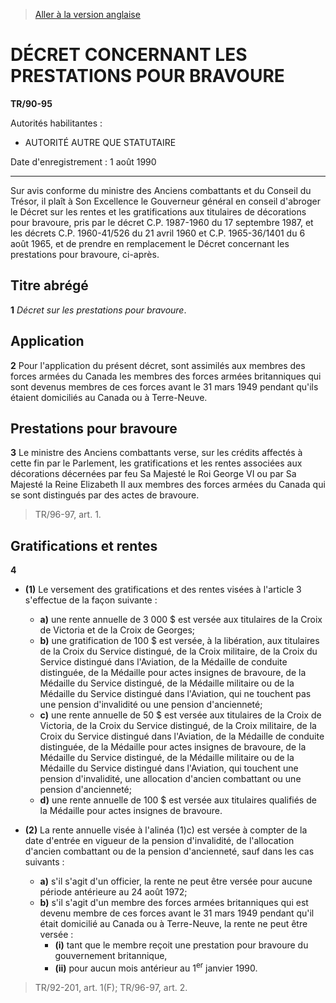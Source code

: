 > [Aller à la version anglaise](/en/Regulations/Statutory%20Instruments/90/95.md)

# DÉCRET CONCERNANT LES PRESTATIONS POUR BRAVOURE

**TR/90-95**

Autorités habilitantes : 
- AUTORITÉ AUTRE QUE STATUTAIRE

Date d'enregistrement : 1 août 1990

----------

Sur avis conforme du ministre des Anciens combattants et du Conseil du Trésor, il plaît à Son Excellence le Gouverneur général en conseil d'abroger le Décret sur les rentes et les gratifications aux titulaires de décorations pour bravoure, pris par le décret C.P. 1987-1960 du 17 septembre 1987, et les décrets C.P. 1960-41/526 du 21 avril 1960 et C.P. 1965-36/1401 du 6 août 1965, et de prendre en remplacement le Décret concernant les prestations pour bravoure, ci-après.




## Titre abrégé


**1** *Décret sur les prestations pour bravoure*.




## Application


**2** Pour l'application du présent décret, sont assimilés aux membres des forces armées du Canada les membres des forces armées britanniques qui sont devenus membres de ces forces avant le 31 mars 1949 pendant qu'ils étaient domiciliés au Canada ou à Terre-Neuve.




## Prestations pour bravoure


**3** Le ministre des Anciens combattants verse, sur les crédits affectés à cette fin par le Parlement, les gratifications et les rentes associées aux décorations décernées par feu Sa Majesté le Roi George VI ou par Sa Majesté la Reine Elizabeth II aux membres des forces armées du Canada qui se sont distingués par des actes de bravoure. 
> TR/96-97, art. 1.





## Gratifications et rentes


**4** 

- **(1)** Le versement des gratifications et des rentes visées à l'article 3 s'effectue de la façon suivante :
	- **a)** une rente annuelle de 3 000 $ est versée aux titulaires de la Croix de Victoria et de la Croix de Georges;
	- **b)** une gratification de 100 $ est versée, à la libération, aux titulaires de la Croix du Service distingué, de la Croix militaire, de la Croix du Service distingué dans l'Aviation, de la Médaille de conduite distinguée, de la Médaille pour actes insignes de bravoure, de la Médaille du Service distingué, de la Médaille militaire ou de la Médaille du Service distingué dans l'Aviation, qui ne touchent pas une pension d'invalidité ou une pension d'ancienneté;
	- **c)** une rente annuelle de 50 $ est versée aux titulaires de la Croix de Victoria, de la Croix du Service distingué, de la Croix militaire, de la Croix du Service distingué dans l'Aviation, de la Médaille de conduite distinguée, de la Médaille pour actes insignes de bravoure, de la Médaille du Service distingué, de la Médaille militaire ou de la Médaille du Service distingué dans l'Aviation, qui touchent une pension d'invalidité, une allocation d'ancien combattant ou une pension d'ancienneté;
	- **d)** une rente annuelle de 100 $ est versée aux titulaires qualifiés de la Médaille pour actes insignes de bravoure.

- **(2)** La rente annuelle visée à l'alinéa (1)c) est versée à compter de la date d'entrée en vigueur de la pension d'invalidité, de l'allocation d'ancien combattant ou de la pension d'ancienneté, sauf dans les cas suivants :
	- **a)** s'il s'agit d'un officier, la rente ne peut être versée pour aucune période antérieure au 24 août 1972;
	- **b)** s'il s'agit d'un membre des forces armées britanniques qui est devenu membre de ces forces avant le 31 mars 1949 pendant qu'il était domicilié au Canada ou à Terre-Neuve, la rente ne peut être versée :
		- **(i)** tant que le membre reçoit une prestation pour bravoure du gouvernement britannique,
		- **(ii)** pour aucun mois antérieur au 1<sup>er</sup> janvier 1990. 
> TR/92-201, art. 1(F); TR/96-97, art. 2.



